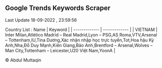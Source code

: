 

## Google Trends Keywords Scraper 
 
Last Update 18-09-2022 , 23:59:56

Country List :
 Name  | Keyword |
| ------------- | ------------- |
| VIETNAM | Inter Milan,Atlético Madrid – Real Madrid,Lyon – PSG,AS Roma,VTV,Arsenal – Tottenham,IU,Tina Dương,Xác nhận nhập học trực tuyến,Tot,Hoa hậu Kỳ Anh,Nha,Đỗ Duy Mạnh,Kiên Giang,Bảo Anh,Brentford – Arsenal,Wolves – Man City,Tottenham – Leicester,U20 Việt Nam,YoonA |



© Abdul Muttaqin 
